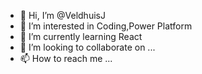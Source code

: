 - 👋 Hi, I’m @VeldhuisJ
- 👀 I’m interested in Coding,Power Platform
- 🌱 I’m currently learning React
- 💞️ I’m looking to collaborate on ...
- 📫 How to reach me ...

<!---
VeldhuisJ/VeldhuisJ is a ✨ special ✨ repository because its `README.md` (this file) appears on your GitHub profile.
You can click the Preview link to take a look at your changes.
--->
